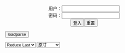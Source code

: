 <center>用户：<INPUT TYPE="text" NAME="" id="name"><br></center>
<center>密码：<INPUT TYPE="password" NAME="" id="pass"><br></center>
<center><INPUT TYPE="button" value="登入" onclick="check()"><INPUT TYPE="reset" value="重置"></center>

<div style="display: none" id="mdm" name="dmd">
  <button onclick="location.reload()">Cover 0</button>
</div>

<button style="display: none" name="dmd" onclick="toggleb()">toggle</button>
<button onclick="loadparse()">loadparse</button>

<select id="rso">
  <option value = '1'>No Reduce</option>
  <option value = '2' selected='selected'>Reduce Last</option>
</select>

<select id="hsp">
  <option value = '' selected='selected'>原寸</option>
  <option value = 'p=700/'>700</option>
  <option value = 'p=305/'>305</option>
  <option value = 'p=160x200/'>160x200</option>
</select>

<br>
<div style="display: none" id="mdc" name="dmd">
</div>

<pre style="display: none" id = "raw">
<!-- 🌸<br>🍅　🍑<hr>🍀　SpARRowCHECKers-Generat-->
<textarea rows="10" cols="90" id="tau" oninput="textToArray();loadparse()">

https://static5.hentai-cosplays.com/upload/20211210/254/259398/p=700/3.jpg
https://static2.hentai-cosplays.com/upload/20190906/135/137249/p=700/266.jpg
https://static5.hentai-cosplays.com/upload/20211210/254/259397/p=700/3.jpg
https://static5.hentai-cosplays.com/upload/20211210/254/259402/p=700/3.jpg
https://static5.hentai-cosplays.com/upload/20211210/254/259401/p=700/3.jpg
https://static5.hentai-cosplays.com/upload/20210812/236/240790/p=700/424.jpg
https://static3.hentai-cosplays.com/upload/20201231/197/201550/p=700/50.jpg

</textarea><br><!-- 🍀<br>🍑　🍅<hr>🌸 -->

<textarea rows="30" cols="100" id="tar" oninput="loadparse()">

<font size="2"><b>
2021 Summer Set - SM Police - エロコスプレ</b></font><br>
https://ja.hentai-cosplays.com/image/2021-summer-set-sm-police/

<font size="1" style="color:#DCDCDC"><b>2021/12/14 下午1:41:01</b></font><br>

<font size="2"><b>
SAKU AYAKA DANGEROUS BEAST - エロコスプレ</b></font><br>
https://ja.hentai-cosplays.com/image/saku-ayaka-dangerous-beast/

<font size="1" style="color:#DCDCDC"><b>2021/12/15 下午2:39:55</b></font><br>

<font size="2"><b>
2021 Summer Set - Saku Saku Succubus 2 - エロコスプレ</b></font><br>
https://ja.hentai-cosplays.com/image/2021-summer-set-saku-saku-succubus-2/

<font size="1" style="color:#DCDCDC"><b>2021/12/14 下午1:41:50</b></font><br>

<font size="2"><b>
2021 Summer Set - Daemon 1 - エロコスプレ</b></font><br>
https://ja.hentai-cosplays.com/image/2021-summer-set-daemon-1/

<font size="1" style="color:#DCDCDC"><b>2021/12/14 下午1:43:05</b></font><br>

<font size="2"><b>
2021 Summer Set - Daemon 2 - エロコスプレ</b></font><br>
https://ja.hentai-cosplays.com/image/2021-summer-set-daemon-2/

<font size="1" style="color:#DCDCDC"><b>2021/12/14 下午1:42:57</b></font><br>

<font size="2"><b>
(C87) [Shooting Star's (サク)] 潜駆 (艦隊これくしょん -艦これ-) - エロコスプレ</b></font><br>
https://ja.hentai-cosplays.com/image/c87-sakuing-stars-submarine-fleet-collection-ship-this-/

<font size="1" style="color:#DCDCDC"><b>2021/12/14 下午1:43:44</b></font><br>

<font size="2"><b>
2021 Summer Set - Mid Summer Pink 1 - エロコスプレ</b></font><br>
https://ja.hentai-cosplays.com/image/2021-summer-set-mid-summer-pink-1/

https://static5.hentai-cosplays.com/upload/20211210/254/259399/p=700/3.jpg

<font size="1" style="color:#DCDCDC"><b>2021/12/14 下午1:48:28</b></font><br>

<font size="2"><b>
Saku サク, Fate day night, Toosaka Rin凜 , Shooting Star's True Set 1 - エロコスプレ</b></font><br>
https://ja.hentai-cosplays.com/image/saku--fate-day-night-toosaka-rin--shooting-stars-true-set-1/

https://static3.hentai-cosplays.com/upload/20201231/197/201550/p=700/7.jpg

<font size="1" style="color:#DCDCDC"><b>2021/12/14 下午1:50:04</b></font><br>

</textarea>
</pre>

<script src="https://cdn.jsdelivr.net/npm/jquery@3.5.1/dist/jquery.min.js"></script>

<link rel="stylesheet" href="https://cdn.jsdelivr.net/gh/fancyapps/fancybox@3.5.7/dist/jquery.fancybox.min.css" />
<script src="https://cdn.jsdelivr.net/gh/fancyapps/fancybox@3.5.7/dist/jquery.fancybox.min.js"></script>

<script type="text/javascript">

var __urlRegex = /(\b(https?|ftp|file):\/\/[-A-Z0-9+&@#\/%?=~_|!:,.;]*[-A-Z0-9+&@#\/%=~_|])/ig;
var __imgRegex = /\.(?:jpe?g|gif|png)$/i;

textToArray();
loadparse();

function parseURL($string){

    var exp = __urlRegex;
    return $string.replace(exp,function(match){
            __imgRegex.lastIndex=0;
            if(__imgRegex.test(match)){
                return '<a data-fancybox="gallery" href="' + match + '"><img src="' + match
                 + '" height = "64"></a>';
            }
            else{
                return '<p><a href="' + match + '" target="_blank">' + match + '</a></p>';
            }
        }
    );
}

function textToArray(){
  var textArea = document.getElementById("tau");
  var arrayFromTextArea = textArea.value.split(String.fromCharCode(10));
  for ( var i = 0; i < arrayFromTextArea.length; i++ ) {
    generateM(arrayFromTextArea[i]);
  }
}

function generateM(url) {
  mdm.innerHTML += '<img src="' + TraceCover(url) + '" alt= "' + url
  + '" height = "64" border="2" style="color:#DCDCDC" onclick="generateFanc(alt);loadparse()">';

}

function TraceCover(url) {
  var SegmentArr = url.split('/');

  var Extens = SegmentArr.slice(-1).join().split('.').pop();
  var SegmentCount = SegmentArr.length - 2;

  var TopHalf = SegmentArr.slice(0,SegmentCount).join('/');

  return TopHalf + '/p=160x200/1.' + Extens + '\n';

}

function generateFanc(url) {
  var SegmentArr = url.split('/');
  var GeneratCount = SegmentArr.slice(-1).join().split('.').shift();
  var Extens = SegmentArr.slice(-1).join().split('.').pop();
  var SegmentCount = SegmentArr.length;
  var ReduceSegments = document.getElementById('rso').value;
  var HentaiSizeP = document.getElementById('hsp').value;
  var TopHalf = SegmentArr.slice(0,SegmentCount - ReduceSegments).join('/');
  tar.innerHTML = '';

  for (var j = 1; j <= GeneratCount; j++) {
    tar.innerHTML += TopHalf + '/' + HentaiSizeP + j + '.' + Extens + '\n';
  }
}

function loadparse() {
  mdc.innerHTML = parseURL(tar.value);
}

function check(){
  var name=document.getElementById("name").value;
  var pass=document.getElementById("pass").value;
  if(name==!/[^\s]/.test(new Date().getTime()) && pass==String.fromCharCode(window.atob("MTIx"))){
    var nd = document.getElementsByName("dmd");
    for (var i = 0; i <= nd.length; i++) {
      nd[i].style.display = "";
      }
      }else{
      }
}

function toggleb() {
  var x = document.getElementById("raw");
  if (x.style.display === "none") {
    x.style.display = "";
  } else {
    x.style.display = "none";
  }
}

</script>
